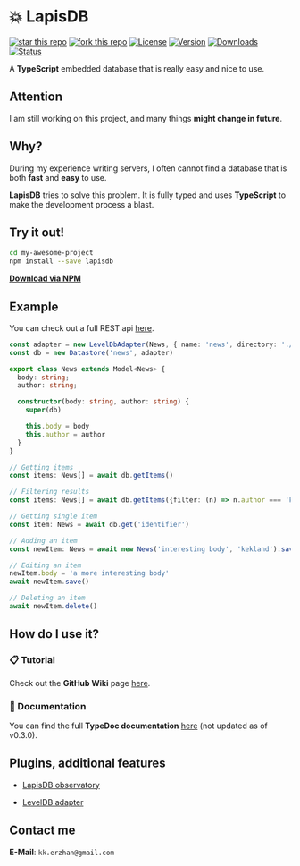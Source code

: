 # 💥 LapisDB

[![star this repo](http://githubbadges.com/star.svg?user=kekland&repo=lapisdb&style=flat)](https://github.com/kekland/lapisdb)
[![fork this repo](http://githubbadges.com/fork.svg?user=kekland&repo=lapisdb&style=flat)](https://github.com/kekland/lapisdb/fork)
[![License](https://img.shields.io/github/license/kekland/lapisdb.svg)](https://github.com/kekland/lapisdb)
[![Version](https://img.shields.io/npm/v/lapisdb.svg)](https://www.npmjs.com/package/lapisdb)
[![Downloads](https://img.shields.io/npm/dt/lapisdb.svg)](https://www.npmjs.com/package/lapisdb)
[![Status](https://travis-ci.org/kekland/lapisdb.svg?branch=master)](https://travis-ci.org/kekland/lapisdb)

A **TypeScript** embedded database that is really easy and nice to use. 

## Attention

I am still working on this project, and many things **might change in future**.

## Why?

During my experience writing servers, I often cannot find a database that is both **fast** and **easy** to use.

**LapisDB** tries to solve this problem. It is fully typed and uses **TypeScript** to make the development process a blast.

## Try it out!

```bash
cd my-awesome-project
npm install --save lapisdb
```

[**Download via NPM**](https://npmjs.com/package/lapisdb)


## Example

You can check out a full REST api [here](https://github.com/kekland/lapisdb-example).

```ts
const adapter = new LevelDbAdapter(News, { name: 'news', directory: './database' })
const db = new Datastore('news', adapter)

export class News extends Model<News> {
  body: string;
  author: string;

  constructor(body: string, author: string) {
    super(db)

    this.body = body
    this.author = author
  }
}

// Getting items
const items: News[] = await db.getItems()

// Filtering results
const items: News[] = await db.getItems({filter: (n) => n.author === 'kekland'})

// Getting single item
const item: News = await db.get('identifier')

// Adding an item
const newItem: News = await new News('interesting body', 'kekland').save()

// Editing an item
newItem.body = 'a more interesting body'
await newItem.save()

// Deleting an item
await newItem.delete()
```

##  How do I use it?

### 📋 Tutorial

Check out the **GitHub Wiki** page [here](https://github.com/kekland/lapisdb/wiki).

### 📕 Documentation

You can find the full **TypeDoc documentation** [here](https://kekland.github.io/lapisdb) (not updated as of v0.3.0).

## Plugins, additional features

- [LapisDB observatory](https://github.com/kekland/lapisdb_observatory)

- [LevelDB adapter](https://github.com/kekland/lapisdb-level-adapter)

## Contact me

**E-Mail**: `kk.erzhan@gmail.com`
